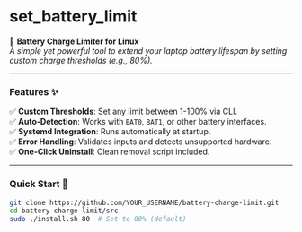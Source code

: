# set_battery_limit 
🔋 **Battery Charge Limiter for Linux**  
*A simple yet powerful tool to extend your laptop battery lifespan by setting custom charge thresholds (e.g., 80%).*

---

### **Features** ✨  
✅ **Custom Thresholds**: Set any limit between 1-100% via CLI.  
✅ **Auto-Detection**: Works with `BAT0`, `BAT1`, or other battery interfaces.  
✅ **Systemd Integration**: Runs automatically at startup.  
✅ **Error Handling**: Validates inputs and detects unsupported hardware.  
✅ **One-Click Uninstall**: Clean removal script included.  

---

### **Quick Start** 🚀  
```bash
git clone https://github.com/YOUR_USERNAME/battery-charge-limit.git  
cd battery-charge-limit/src  
sudo ./install.sh 80  # Set to 80% (default)  
